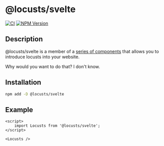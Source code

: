 # @locusts/svelte

[![CI](https://github.com/locusts-r-us/locusts/actions/workflows/node.yml/badge.svg)](https://github.com/locusts-r-us/locusts/actions/workflows/node.yml)
[![NPM Version](https://img.shields.io/npm/v/%40locusts%2Fsvelte?logo=svelte)](https://www.npmjs.com/package/@locusts/svelte)

## Description

@locusts/svelte is a member of a [series of components](https://github.com/locusts-r-us/locusts) that allows you to introduce locusts into your website.

Why would you want to do that? I don't know.

## Installation

```sh
npm add -D @locusts/svelte
```

## Example

```svelte
<script>
	import Locusts from '@locusts/svelte';
</script>

<Locusts />
```
